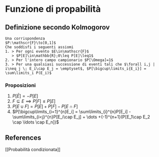 # Funzione di propabilità
## Definizione secondo Kolmogorov
```ad-def
Una corrispondenza
$P:\mathscr{F}\to[0,1]$
Che soddisfi i seguenti assiomi
1. > Per ogni evento $E\in\mathscr{F}$
   > $P[E]\in\mathbb{R};0\leq P[E]\leq1$
2. > Per l'intero campo campionario $P[\Omega]=1$
3. > Per una qualsiasi successione di eventi tali che $\forall i,j | i\neq j \; E_i\cap E_j = \emptyset$, $P[\bigcup\limits_i{E_i}] = \sum\limits_i P(E_i)$
```
### Proposizioni
1. $P[\bar{E}] = -P[E]$
2. $F\subseteq E \implies P[F]\leq P[E]$
3. $P[E\cup F] = P[E]+P[F]-P[E\cap F]$
4. $P[\bigcup\limits_{i=1}^{n}E_i] = \sum\limits_{i}^{n}P[E_i] - \sum\limits_{i<j}^{n}P[E_i\cap E_j] + \dots +(-1)^{n+1}(P[E_1\cap E_2 \cap \ldots \cap E_n])$


## References
[[Probabilità condizionata]]